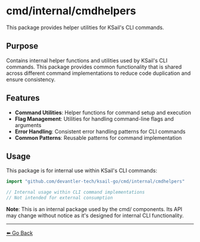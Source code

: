 # cmd/internal/cmdhelpers

This package provides helper utilities for KSail's CLI commands.

## Purpose

Contains internal helper functions and utilities used by KSail's CLI commands. This package provides common functionality that is shared across different command implementations to reduce code duplication and ensure consistency.

## Features

- **Command Utilities**: Helper functions for command setup and execution
- **Flag Management**: Utilities for handling command-line flags and arguments
- **Error Handling**: Consistent error handling patterns for CLI commands
- **Common Patterns**: Reusable patterns for command implementation

## Usage

This package is for internal use within KSail's CLI commands:

```go
import "github.com/devantler-tech/ksail-go/cmd/internal/cmdhelpers"

// Internal usage within CLI command implementations
// Not intended for external consumption
```

**Note**: This is an internal package used by the cmd/ components. Its API may change without notice as it's designed for internal CLI functionality.

---

[⬅️ Go Back](../README.md)
